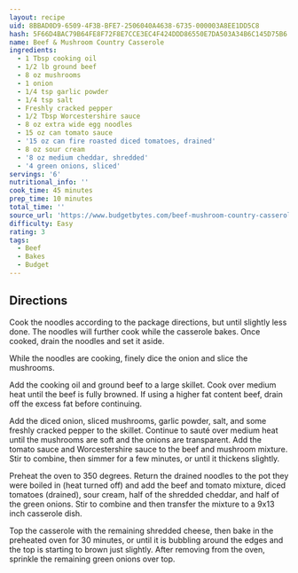 ```yaml
---
layout: recipe
uid: 8BBAD0D9-6509-4F3B-BFE7-2506040A4638-6735-000003A8EE1DD5C8
hash: 5F66D4BAC79B64FE8F72F8E7CCE3EC4F424DDD86550E7DA503A34B6C145D75B6
name: Beef & Mushroom Country Casserole
ingredients:
  - 1 Tbsp cooking oil
  - 1/2 lb ground beef
  - 8 oz mushrooms
  - 1 onion
  - 1/4 tsp garlic powder
  - 1/4 tsp salt
  - Freshly cracked pepper
  - 1/2 Tbsp Worcestershire sauce
  - 8 oz extra wide egg noodles
  - 15 oz can tomato sauce
  - '15 oz can fire roasted diced tomatoes, drained'
  - 8 oz sour cream
  - '8 oz medium cheddar, shredded'
  - '4 green onions, sliced'
servings: '6'
nutritional_info: ''
cook_time: 45 minutes
prep_time: 10 minutes
total_time: ''
source_url: 'https://www.budgetbytes.com/beef-mushroom-country-casserole/'
difficulty: Easy
rating: 3
tags:
  - Beef
  - Bakes
  - Budget
---
```


## Directions

Cook the noodles according to the package directions, but until slightly less done. The noodles will further cook while the casserole bakes. Once cooked, drain the noodles and set it aside.

While the noodles are cooking, finely dice the onion and slice the mushrooms.

Add the cooking oil and ground beef to a large skillet. Cook over medium heat until the beef is fully browned. If using a higher fat content beef, drain off the excess fat before continuing.

Add the diced onion, sliced mushrooms, garlic powder, salt, and some freshly cracked pepper to the skillet. Continue to sauté over medium heat until the mushrooms are soft and the onions are transparent. Add the tomato sauce and Worcestershire sauce to the beef and mushroom mixture. Stir to combine, then simmer for a few minutes, or until it thickens slightly.

Preheat the oven to 350 degrees. Return the drained noodles to the pot they were boiled in (heat turned off) and add the beef and tomato mixture, diced tomatoes (drained), sour cream, half of the shredded cheddar, and half of the green onions. Stir to combine and then transfer the mixture to a 9x13 inch casserole dish.

Top the casserole with the remaining shredded cheese, then bake in the preheated oven for 30 minutes, or until it is bubbling around the edges and the top is starting to brown just slightly. After removing from the oven, sprinkle the remaining green onions over top.
